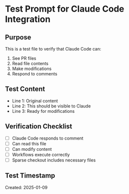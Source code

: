 # Test Prompt for Claude Code Integration

## Purpose
This is a test file to verify that Claude Code can:
1. See PR files
2. Read file contents
3. Make modifications
4. Respond to comments

## Test Content
- Line 1: Original content
- Line 2: This should be visible to Claude
- Line 3: Ready for modifications

## Verification Checklist
- [ ] Claude Code responds to comment
- [ ] Can read this file
- [ ] Can modify content
- [ ] Workflows execute correctly
- [ ] Sparse checkout includes necessary files

## Test Timestamp
Created: 2025-01-09